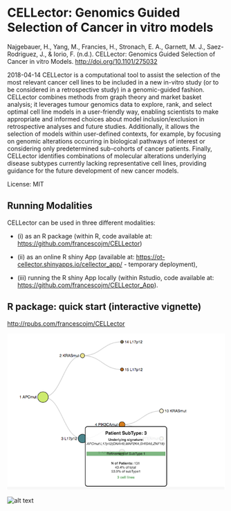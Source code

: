 # CELLector: Genomics Guided Selection of Cancer in vitro models

Najgebauer, H., Yang, M., Francies, H., Stronach, E. A., Garnett, M. J., Saez-Rodriguez, J., & Iorio, F. (n.d.). CELLector: Genomics Guided Selection of Cancer in vitro Models. http://doi.org/10.1101/275032

2018-04-14
CELLector is a computational tool to assist the selection of the most relevant cancer cell lines to be included in a new in-vitro study (or to be considered in a retrospective study) in a genomic-guided fashion. CELLector combines methods from graph theory and market basket analysis; it leverages tumour genomics data to explore, rank, and select optimal cell line models in a user-friendly way, enabling scientists to make appropriate and informed choices about model inclusion/exclusion in retrospective analyses and future studies. Additionally, it allows the selection of models within user-defined contexts, for example, by focusing on genomic alterations occurring in biological pathways of interest or considering only predetermined sub-cohorts of cancer patients. Finally, CELLector identifies combinations of molecular alterations underlying disease subtypes currently lacking representative cell lines, providing guidance for the future development of new cancer models.

License: MIT

## Running Modalities

CELLector can be used in three different modalities:
  - (i) as an R package (within R, code available at: https://github.com/francescojm/CELLector)
  
  - (ii) as an online R shiny App (available at: https://ot-cellector.shinyapps.io/cellector_app/ - temporary deployment),
  
  - (iii) running the R shiny App locally (within Rstudio, code available at: https://github.com/francescojm/CELLector_App).


## R package: quick start (interactive vignette)

http://rpubs.com/francescojm/CELLector

![alt text](www/preview1.png)

![alt text](http://rpubs.com/francescojm/CELLector)
